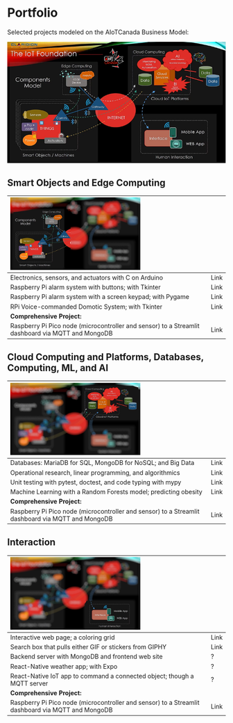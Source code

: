 # Portfolio

Selected projects modeled on the  AIoTCanada Business Model:

<img src="img/model1.jpg" alt="Modèle d'AIoTCanada">

## Smart Objects and Edge Computing

| <img src="img/model1a.jpg" alt="Modèle d'AIoTCanada" width="300"> |     |
|:-----|:-----|
| Electronics, sensors, and actuators with C on Arduino | Link  |
| Raspberry Pi alarm system with buttons; with Tkinter | Link  |
| Raspberry Pi alarm system with a screen keypad; with Pygame | Link  |
| RPi Voice-commanded Domotic System; with Tkinter | Link  |
| **Comprehensive Project:** |       |
| Raspberry Pi Pico node (microcontroller and sensor) to a Streamlit dashboard via MQTT and MongoDB | Link  |

## Cloud Computing and Platforms, Databases, Computing, ML, and AI

| <img src="img/model1b.jpg" alt="Modèle d'AIoTCanada" width="300"> |     |
|:-----|:-----|
| Databases: MariaDB for SQL, MongoDB for NoSQL; and Big Data | Link  |
| Operational research, linear programming, and algorithmics | Link  |
| Unit testing with pytest, doctest, and code typing with mypy | Link  |
| Machine Learning with a Random Forests model; predicting obesity | Link  |
| **Comprehensive Project:** |       |
| Raspberry Pi Pico node (microcontroller and sensor) to a Streamlit dashboard via MQTT and MongoDB | Link  |

## Interaction
 
| <img src="img/model1c.jpg" alt="Modèle d'AIoTCanada" width="300"> |     |
|:-----|:-----|
| Interactive web page; a coloring grid | Link  |
| Search box that pulls either GIF or stickers from GIPHY | Link  |
| Backend server with MongoDB and frontend web site | ?  |
| React-Native weather app; with Expo | ?  |
| React-Native IoT app to command a connected object; though a MQTT server | ?  |
| **Comprehensive Project:** |       |
| Raspberry Pi Pico node (microcontroller and sensor) to a Streamlit dashboard via MQTT and MongoDB | Link  |
